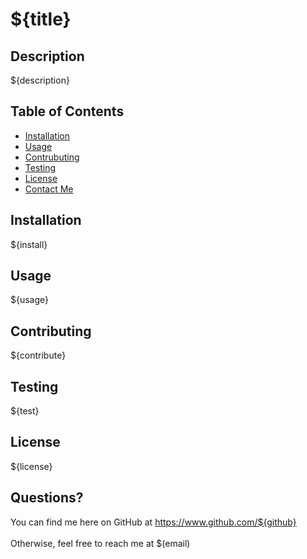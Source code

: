 # ${title}

<!--

LICENSE BADGES

 [![License: MIT](https://img.shields.io/badge/License-MIT-yellow.svg)](https://opensource.org/licenses/MIT)
[![License: GPL v3](https://img.shields.io/badge/License-GPLv3-blue.svg)](https://www.gnu.org/licenses/gpl-3.0)
[![License](https://img.shields.io/badge/License-Apache_2.0-blue.svg)](https://opensource.org/licenses/Apache-2.0) -->

## Description

${description}

## Table of Contents

- [Installation](#installation)
- [Usage](#usage)
- [Contrubuting](#contributing)
- [Testing](#testing)
- [License](#license)
- [Contact Me](#questions)

## Installation

${install}

## Usage

${usage}

## Contributing

${contribute}

## Testing

${test}

## License

${license}

## Questions?

You can find me here on GitHub at https://www.github.com/${github} <br><br>
Otherwise, feel free to reach me at $(email)
